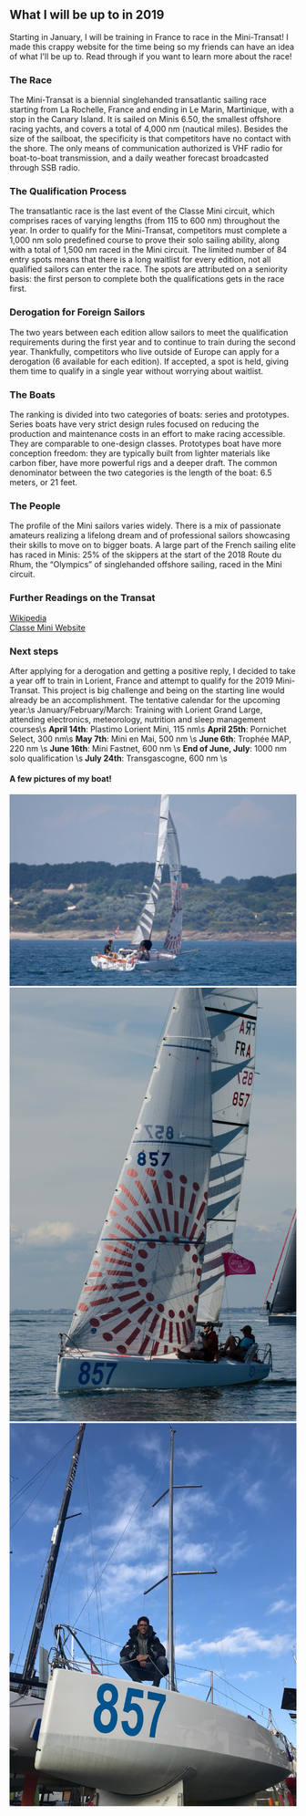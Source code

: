 ## What I will be up to in 2019

Starting in January, I will be training in France to race in the Mini-Transat! I made this crappy website for the time being so my friends can have an idea of what I'll be up to. Read through if you want to learn more about the race!


### The Race

The Mini-Transat is a biennial singlehanded transatlantic sailing race starting from La Rochelle, France and ending in Le Marin, Martinique, with a stop in the Canary Island. It is sailed on Minis 6.50, the smallest offshore racing yachts, and covers a total of 4,000 nm (nautical miles). Besides the size of the sailboat, the specificity is that competitors have no contact with the shore. The only means of communication authorized is VHF radio for boat-to-boat transmission, and a daily weather forecast broadcasted through SSB radio.


### The Qualification Process

The transatlantic race is the last event of the Classe Mini circuit, which comprises races of varying lengths (from 115 to 600 nm) throughout the year. In order to qualify for the Mini-Transat, competitors must complete a 1,000 nm solo predefined course to prove their solo sailing ability, along with a total of 1,500 nm raced in the Mini circuit. The limited number of 84 entry spots means that there is a long waitlist for every edition, not all qualified sailors can enter the race. The spots are attributed on a seniority basis: the first person to complete both the qualifications gets in the race first.


### Derogation for Foreign Sailors

The two years between each edition allow sailors to meet the qualification requirements during the first year and to continue to train during the second year. Thankfully, competitors who live outside of Europe can apply for a derogation (6 available for each edition). If accepted, a spot is held, giving them time to qualify in a single year without worrying about waitlist.

### The Boats
The ranking is divided into two categories of boats: series and prototypes. Series boats have very strict design rules focused on reducing the production and maintenance costs in an effort to make racing accessible. They are comparable to one-design classes. Prototypes boat have more conception freedom: they are typically built from lighter materials like carbon fiber, have more powerful rigs and a deeper draft. The common denominator between the two categories is the length of the boat: 6.5 meters, or 21 feet.

### The People

The profile of the Mini sailors varies widely. There is a mix of passionate amateurs realizing a lifelong dream and of professional sailors showcasing their skills to move on to bigger boats. A large part of the French sailing elite has raced in Minis: 25% of the skippers at the start of the 2018 Route du Rhum, the “Olympics” of singlehanded offshore sailing, raced in the Mini circuit.

### Further Readings on the Transat

[Wikipedia](https://en.wikipedia.org/wiki/Mini_Transat_6.50)
\
[Classe Mini Website](https://www.classemini.com/?mode=presentation)


### Next steps

After applying for a derogation and getting a positive reply, I decided to take a year off to train in Lorient, France and attempt to qualify for the 2019 Mini-Transat. This project is big challenge and being on the starting line would already be an accomplishment.
The tentative calendar for the upcoming year:\s
January/February/March: Training with Lorient Grand Large, attending electronics, meteorology, nutrition and sleep management courses\s
**April 14th**: Plastimo Lorient Mini, 115 nm\s
**April 25th**: Pornichet Select, 300 nm\s
**May 7th**: Mini en Mai, 500 nm \s
**June 6th**: Trophée MAP, 220 nm \s
**June 16th**: Mini Fastnet, 600 nm \s
**End of June, July**: 1000 nm solo qualification \s
**July 24th**: Transgascogne, 600 nm \s



#### A few pictures of my boat!
![Image](IMG_7061.JPG)
![Image2](IMG_7266.JPG)
![Image3](IMG_7389.JPG)
